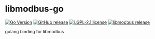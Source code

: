 # libmodbus-go

[![Go Version](http://img.shields.io/github/go-mod/go-version/iotxfoundry/libmodbus-go)][gomod]
[![GitHub release](http://img.shields.io/github/release/iotxfoundry/libmodbus-go.svg?style=flat-square)][release]
[![LGPL-2.1 license](https://img.shields.io/badge/license-LGPL-2.1-blue?style=flat-square)][license]
[![libmodbus release](https://img.shields.io/badge/v3.1.10)][libmodbus]

[gomod]: https://github.com/iotxfoundry/libmodbus-go/blob/master/go.md
[release]: https://github.com/iotxfoundry/libmodbus-go/releases
[license]: https://github.com/iotxfoundry/libmodbus-go/blob/master/LICENSE
[libmodbus]: https://github.com/stephane/libmodbus

golang binding for libmodbus
